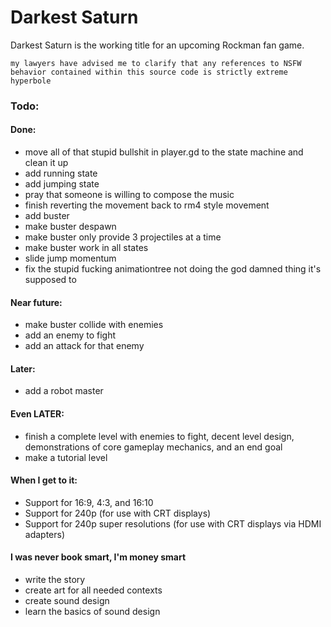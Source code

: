 # Darkest Saturn
Darkest Saturn is the working title for an upcoming Rockman fan game.

`my lawyers have advised me to clarify that any references to NSFW behavior contained within this source code is strictly extreme hyperbole` 

### Todo:
#### Done:
* move all of that stupid bullshit in player.gd to the state machine and clean it up
* add running state
* add jumping state
* pray that someone is willing to compose the music
* finish reverting the movement back to rm4 style movement
* add buster
* make buster despawn
* make buster only provide 3 projectiles at a time
* make buster work in all states
* slide jump momentum
* fix the stupid fucking animationtree not doing the god damned thing it's supposed to
#### Near future:
* make buster collide with enemies
* add an enemy to fight
* add an attack for that enemy
#### Later:
* add a robot master
#### Even LATER:
* finish a complete level with enemies to fight, decent level design, demonstrations of core gameplay mechanics, and an end goal
* make a tutorial level
#### When I get to it:
* Support for 16:9, 4:3, and 16:10
* Support for 240p (for use with CRT displays)
* Support for 240p super resolutions (for use with CRT displays via HDMI adapters)
#### I was never book smart, I'm money smart
* write the story
* create art for all needed contexts
* create sound design
* learn the basics of sound design
